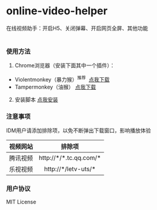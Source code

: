 # online-video-helper
在线视频助手：开启H5、关闭弹幕、开启网页全屏、其他功能
<br><br>

### 使用方法 ###

1. Chrome浏览器（安装下面其中一个插件）：
- Violentmonkey（暴力猴）<sup>推荐</sup>  [点我下载](https://chrome.google.com/webstore/detail/violentmonkey/jinjaccalgkegednnccohejagnlnfdag)
- Tampermonkey（油猴） [点我下载](https://chrome.google.com/webstore/detail/tampermonkey/dhdgffkkebhmkfjojejmpbldmpobfkfo)
2. 安装脚本 [点我安装](https://raw.githubusercontent.com/kt286/online-video-helper/master/online-video-helper.user.js)

### 注意事项 ###
IDM用户请添加排除项，以免不断弹出下载窗口，影响播放体验

| 视频网站 | 排除项 |
| ---- | :---------------------------: |
| 腾讯视频 | http:\/\/\*\/\*.tc.qq.com\/\* |
| 乐视视频 | http:\/\/\*\/letv-uts/\* |

### 用户协议
MIT License
